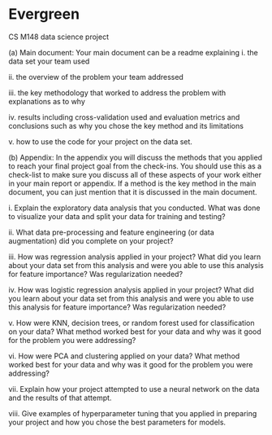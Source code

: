 # Evergreen
CS M148 data science project


(a) Main document: Your main document can be a readme explaining
  i. the data set your team used
  
  ii. the overview of the problem your team addressed
  
  iii. the key methodology that worked to address the problem with explanations as to why
  
  iv. results including cross-validation used and evaluation metrics and conclusions such as why
  you chose the key method and its limitations
  
  v. how to use the code for your project on the data set.


(b) Appendix: In the appendix you will discuss the methods that you applied to reach your final
project goal from the check-ins. You should use this as a check-list to make sure you discuss all of
these aspects of your work either in your main report or appendix. If a method is the key method
in the main document, you can just mention that it is discussed in the main document.

  i. Explain the exploratory data analysis that you conducted. What was done to visualize your
  data and split your data for training and testing?
  
  ii. What data pre-processing and feature engineering (or data augmentation) did you complete
  on your project?
  
  iii. How was regression analysis applied in your project? What did you learn about your data
  set from this analysis and were you able to use this analysis for feature importance? Was
  regularization needed?
  
  iv. How was logistic regression analysis applied in your project? What did you learn about your
  data set from this analysis and were you able to use this analysis for feature importance?
  Was regularization needed?
  
  v. How were KNN, decision trees, or random forest used for classification on your data? What
  method worked best for your data and why was it good for the problem you were addressing?
  
  vi. How were PCA and clustering applied on your data? What method worked best for your
  data and why was it good for the problem you were addressing?
  
  vii. Explain how your project attempted to use a neural network on the data and the results of
  that attempt.
  
  viii. Give examples of hyperparameter tuning that you applied in preparing your project and how
  you chose the best parameters for models.
